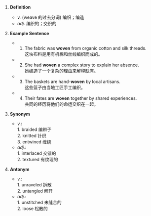 1. **Definition**  
	- *v.* (weave 的过去分词) 编织；编造  
	- *adj.* 编织的；交织的  

2. **Example Sentence**  
	- 1. The fabric was **woven** from organic cotton and silk threads.  
			这块布料是用有机棉和丝线编织而成的。  
	- 2. She had **woven** a complex story to explain her absence.  
			她编造了一个复杂的理由来解释缺席。  
	- 3. The baskets are hand-**woven** by local artisans.  
			这些篮子由当地工匠手工编织。  
	- 4. Their fates are **woven** together by shared experiences.  
			共同的经历将他们的命运交织在一起。  

3. **Synonym**  
	- *v.*:  
			1. braided 编辫子  
			2. knitted 针织  
			3. entwined 缠绕  
	- *adj.*:  
			1. interlaced 交错的  
			2. textured 有纹理的  

4. **Antonym**  
	- *v.*:  
			1. unraveled 拆散  
			2. untangled 解开  
	- *adj.*:  
			1. unstitched 未缝合的  
			2. loose 松散的  